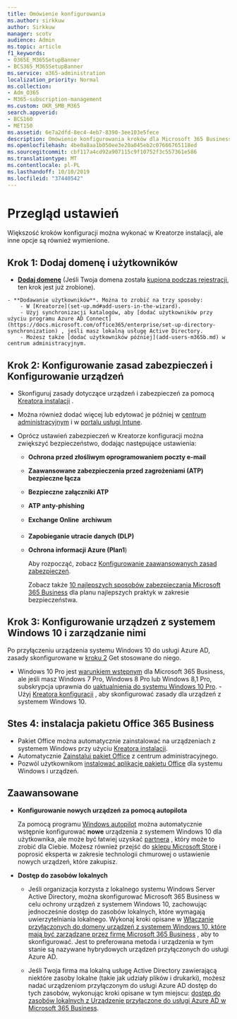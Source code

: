 ```yaml
---
title: Omówienie konfigurowania
ms.author: sirkkuw
author: Sirkkuw
manager: scotv
audience: Admin
ms.topic: article
f1_keywords:
- O365E_M365SetupBanner
- BCS365_M365SetupBanner
ms.service: o365-administration
localization_priority: Normal
ms.collection:
- Adm_O365
- M365-subscription-management
ms.custom: OKR_SMB_M365
search.appverid:
- BCS160
- MET150
ms.assetid: 6e7a2dfd-8ec4-4eb7-8390-3ee103e5fece
description: Omówienie konfigurowania kroków dla Microsoft 365 Business.
ms.openlocfilehash: 4be0a8aa1b050ee3e20a045eb2c07666765118ed
ms.sourcegitcommit: cbf117a4cd92a907115c9f10752f3c557361e586
ms.translationtype: MT
ms.contentlocale: pl-PL
ms.lasthandoff: 10/10/2019
ms.locfileid: "37440542"
---
```

# <a name="overview-of-setup"></a>Przegląd ustawień

Większość kroków konfiguracji można wykonać w Kreatorze instalacji, ale inne opcje są również wymienione.


## <a name="step-1-add-your-domain-and-users"></a>Krok 1: Dodaj domenę i użytkowników

   - **[Dodaj domenę](set-up.md#add-your-domain-to-personalize-sign-in)** (Jeśli Twoja domena została [kupiona podczas rejestracji](sign-up.md), ten krok jest już zrobione).

    - **Dodawanie użytkowników**. Można to zrobić na trzy sposoby:
        - W [Kreatorze](set-up.md#add-users-in-the-wizard).
        - Użyj synchronizacji katalogów, aby [dodać użytkowników przy użyciu programu Azure AD Connect](https://docs.microsoft.com/office365/enterprise/set-up-directory-synchronization) , jeśli masz lokalną usługę Active Directory.
        - Możesz także [dodać użytkowników później](add-users-m365b.md) w centrum administracyjnym.
## <a name="step-2-set-up-security-policies-and-configure-devices"></a>Krok 2: Konfigurowanie zasad zabezpieczeń i Konfigurowanie urządzeń 

  - Skonfiguruj zasady dotyczące urządzeń i zabezpieczeń za pomocą [Kreatora instalacji](set-up.md#protect-data-and-devices) . 
  - Można również dodać więcej lub edytować je później w [centrum administracyjnym](view-policies-and-devices.md) i w [portalu usługi Intune](https://docs.microsoft.com/intune/tutorial-walkthrough-intune-portal).
  - Oprócz ustawień zabezpieczeń w Kreatorze konfiguracji można zwiększyć bezpieczeństwo, dodając następujące ustawienia:

      - **Ochrona przed złośliwym oprogramowaniem poczty e-mail**
      - **Zaawansowane zabezpieczenia przed zagrożeniami (ATP) bezpieczne łącza**
      - **Bezpieczne załączniki ATP**
      - **ATP anty-phishing**
      - **Exchange Online  archiwum**
      - **Zapobieganie utracie danych (DLP)**
      - **Ochrona informacji Azure (Plan1**)

          Aby rozpocząć, zobacz [Konfigurowanie zaawansowanych zasad zabezpieczeń](set-up-advanced-security.md).

        Zobacz także [10 najlepszych sposobów zabezpieczania Microsoft 365 Business](https://docs.microsoft.com/office365/admin/security-and-compliance/secure-your-business-data) dla planu najlepszych praktyk w zakresie bezpieczeństwa.

## <a name="step-3-set-up-and-manage-windows-10-devices"></a>Krok 3: Konfigurowanie urządzeń z systemem Windows 10 i zarządzanie nimi

   Po przyłączeniu urządzenia systemu Windows 10 do usługi Azure AD, zasady skonfigurowane w [kroku 2](#step-2-set-up-security-policies-and-configure-devices) Get stosowane do niego.

   - Windows 10 Pro jest [warunkiem wstępnym](pre-requisites-for-data-protection.md) dla Microsoft 365 Business, ale jeśli masz Windows 7 Pro, Windows 8 Pro lub Windows 8,1 Pro, subskrypcja uprawnia do [uaktualnienia do systemu Windows 10 Pro](https://docs.microsoft.com/microsoft-365/business/upgrade-to-windows-pro-creators-update).
    - Użyj [Kreatora konfiguracji](set-up.md#protect-data-and-devices) , aby skonfigurować zasady dla urządzeń z systemem Windows 10.

## <a name="stes-4-install-office-365-business"></a>Stes 4: instalacja pakietu Office 365 Business
- Pakiet Office można automatycznie zainstalować na urządzeniach z systemem Windows przy użyciu [Kreatora instalacji](set-up.md#deploy-office-365-client-apps).
- Automatycznie [Zainstaluj pakiet Office](auto-install-or-uninstall-office.md) z centrum administracyjnego.
- Pozwól użytkownikom [instalować aplikacje pakietu Office](https://docs.microsoft.com/office365/admin/setup/install-applications) dla systemu Windows i urządzeń.
     
## <a name="advanced"></a>Zaawansowane
- **Konfigurowanie nowych urządzeń za pomocą autopilota**
            
     Za pomocą programu [Windows autopilot](add-autopilot-devices-and-profile.md) można automatycznie wstępnie konfigurować **nowe** urządzenia z systemem Windows 10 dla użytkownika, ale może być łatwiej uzyskać [partnera](https://www.microsoft.com/solution-providers/search) , który może to zrobić dla Ciebie. Możesz również przejść do [sklepu Microsoft Store](https://go.microsoft.com/fwlink/?linkid=874598) i poprosić eksperta w zakresie technologii chmurowej o ustawienie nowych urządzeń, które zakupisz.

- **Dostęp do zasobów lokalnych**

     - Jeśli organizacja korzysta z lokalnego systemu Windows Server Active Directory, można skonfigurować Microsoft 365 Business w celu ochrony urządzeń z systemem Windows 10, zachowując jednocześnie dostęp do zasobów lokalnych, które wymagają uwierzytelniania lokalnego. Wykonaj kroki opisane w [Włączanie przyłączonych do domeny urządzeń z systemem Windows 10, które mają być zarządzane przez firmę Microsoft 365 Business](manage-windows-devices.md) , aby to skonfigurować. Jest to preferowana metoda i urządzenia w tym stanie są nazywane hybrydowych urządzeń przyłączonych do usługi Azure AD.

    - Jeśli Twoja firma ma lokalną usługę Active Directory zawierającą niektóre zasoby lokalne (takie jak udziały plików i drukarki), możesz nadać urządzeniom przyłączonym do usługi Azure AD dostęp do tych zasobów, wykonując kroki opisane w tym miejscu: [dostęp do zasobów lokalnych z Urządzenie przyłączone do usługi Azure AD w Microsoft 365 Business](access-resources.md).

  